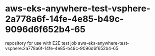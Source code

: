 # aws-eks-anywhere-test-vsphere-2a778a6f-14fe-4e85-b49c-9096d6f652b4-65
repository for use with E2E test job aws-eks-anywhere-test-vsphere:2a778a6f-14fe-4e85-b49c-9096d6f652b4-65
